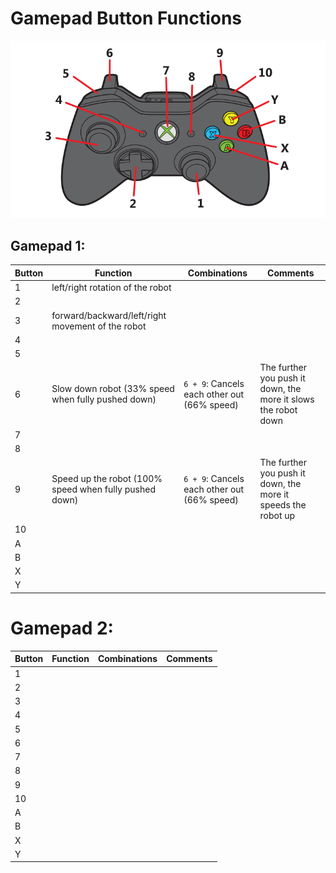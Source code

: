 # Gamepad Button Functions

![Gamepad Diagram](Gamepad.png)

## Gamepad 1:
| Button | Function                                           | Combinations                                  | Comments                                      |
|--------|----------------------------------------------------|-----------------------------------------------|-----------------------------------------------|
| 1      | left/right rotation of the robot                   |                                               |                                               |
| 2      |                                                    |                                               |                                               |
| 3      | forward/backward/left/right movement of the robot  |                                               |                                               |
| 4      |                                                    |                                               |                                               |
| 5      |                                                    |                                               |                                               |
| 6      | Slow down robot (33% speed when fully pushed down) | `6 + 9`: Cancels each other out (66% speed)   | The further you push it down, the more it slows the robot down |
| 7      |                                                    |                                               |                                               |
| 8      |                                                    |                                               |                                               |
| 9      | Speed up the robot (100% speed when fully pushed down) | `6 + 9`: Cancels each other out (66% speed) | The further you push it down, the more it speeds the robot up |
| 10     |                                                    |                                               |                                               |
| A      |                                                    |                                               |                                               |
| B      |                                                    |                                               |                                               |
| X      |                                                    |                                               |                                               |
| Y      |                                                    |                                               |                                               |

# Gamepad 2:
| Button | Function | Combinations | Comments |
|--------|----------|--------------|----------|
| 1      |          |              |          |
| 2      |          |              |          |
| 3      |          |              |          |
| 4      |          |              |          |
| 5      |          |              |          |
| 6      |          |              |          |
| 7      |          |              |          |
| 8      |          |              |          |
| 9      |          |              |          |
| 10     |          |              |          |
| A      |          |              |          |
| B      |          |              |          |
| X      |          |              |          |
| Y      |          |              |          |
